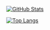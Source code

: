 [![GitHub Stats](https://github-readme-stats.vercel.app/api?username=vaceksimon&count_private=true&show_icons=true&theme=dark&include_all_commits=true&hide=stars)](https://github.com/vaceksimon)

[![Top Langs](https://github-readme-stats.vercel.app/api/top-langs/?username=vaceksimon&langs_count=10&layout=compact&theme=dark)](https://github.com/vaceksimon)

